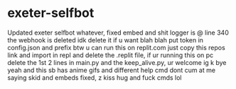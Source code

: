 # exeter-selfbot
Updated exeter selfbot whatever, fixed embed and shit logger is @ line 340 the webhook is deleted idk delete it if u want blah blah put token in config.json and prefix btw u can run this on replit.com just copy this repos link and import in repl and delete the .replit file, if ur running this on pc delete the 1st 2 lines in main.py and the keep_alive.py, ur welcome ig k bye
yeah and this sb has anime gifs and different help cmd dont cum at me saying skid and embeds fixed, z kiss hug and fuck cmds lol
